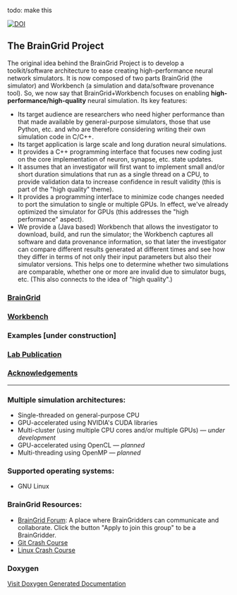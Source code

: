 todo: make this


[![DOI](https://zenodo.org/badge/6034062.svg)](https://zenodo.org/badge/latestdoi/6034062)
## The BrainGrid Project

The original idea behind the BrainGrid Project is to develop a toolkit/software architecture to ease creating high-performance neural network simulators. It is now composed of two parts BrainGrid (the simulator) and Workbench (a simulation and data/software provenance tool). So, we now say that BrainGrid+Workbench focuses on enabling **high-performance/high-quality** neural simulation. Its key features:
- Its target audience are researchers who need higher performance than that made available by general-purpose simulators, those that use Python, etc. and who are therefore considering writing their own simulation code in C/C++.
- Its target application is large scale and long duration neural simulations.
- It provides a C++ programming interface that focuses new coding just on the core implementation of neuron, synapse, etc. state updates.
- It assumes that an investigator will first want to implement small and/or short duration simulations that run as a single thread on a CPU, to provide validation data to increase confidence in result validity (this is part of the "high quality" theme).
- It provides a programming interface to minimize code changes needed to port the simulation to single or multiple GPUs. In effect, we've already optimized the simulator for GPUs (this addresses the "high performance" aspect).
- We provide a (Java based) Workbench that allows the investigator to download, build, and run the simulator; the Workbench captures all software and data provenance information, so that later the investigator can compare different results generated at different times and see how they differ in terms of not only their input parameters but also their simulator versions. This helps one to determine whether two simulations are comparable, whether one or more are invalid due to simulator bugs, etc. (This also connects to the idea of "high quality".)

### [BrainGrid](00_index.md)

### [Workbench](workbench_index)


### Examples [under construction]

### [Lab Publication](lab-publication) 

### [Acknowledgements](docs/_Info/acknowledgements.md)

---------
### Multiple simulation architectures:

- Single-threaded on general-purpose CPU
- GPU-accelerated using NVIDIA's CUDA libraries
- Multi-cluster (using multiple CPU cores and/or multiple GPUs) — *under development*
- GPU-accelerated using OpenCL — *planned*
- Multi-threading using OpenMP — *planned*

### Supported operating systems:

- GNU Linux

### BrainGrid Resources:

- [BrainGrid Forum]([https://groups.google.com/forum/#!forum/uwb-braingrid](https://groups.google.com/forum/#!forum/uwb-braingrid)): A place where BrainGridders can communicate and collaborate. Click the button "Apply to join this group" to be a BrainGridder.
- [Git Crash Course](https://github.com/UWB-Biocomputing/BrainGrid/wiki/Git-Crash-Course)
- [Linux Crash Course](https://github.com/UWB-Biocomputing/BrainGrid/wiki/Linux-Crash-Course)


### Doxygen 

[Visit Doxygen Generated Documentation](Doxygen/html/index.html)
